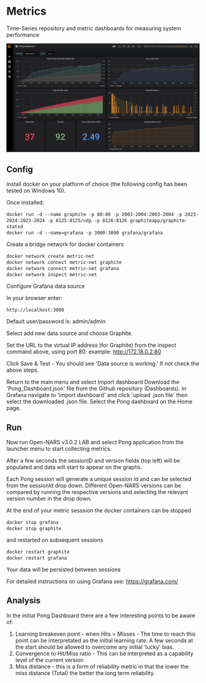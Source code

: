 # Metrics
Time-Series repository and metric dashboards for measuring system performance

<img src="https://github.com/opennars/Metrics/blob/master/Img/Pong%20Metrics.png">

## Config
Install docker on your platform of choice (the following config has been tested on Windows 10).

Once installed:
```
docker run -d --name graphite -p 80:80 -p 2003-2004:2003-2004 -p 2023-2024:2023-2024 -p 8125:8125/udp -p 8126:8126 graphiteapp/graphite-statsd
docker run -d --name=grafana -p 3000:3000 grafana/grafana
```
Create a bridge network for docker containers
```
docker network create metric-net
docker network connect metric-net graphite
docker network connect metric-net grafana
docker network inspect metric-net
```
Configure Grafana data source

In your browser enter: 
```
http://localhost:3000
```
Default user/password is: admin/admin

Select add new data source and choose Graphite.

Set the URL to the virtual IP address )for Graphite) from the inspect command above, using port 80:
example: http://172.18.0.2:80 

Click Save & Test - You should see 'Data source is working.' If not check the above steps.

Return to the main menu and select Import dashboard
Download the 'Pong_Dashboard.json' file from the Github repository (Dashboards). In Grafana navigate to 'import dashboard' and click 'upload .json file' then select the downloaded .json file.
Select the Pong dashboard on the Home page.
## Run
Now run Open-NARS v3.0.2 LAB and select Pong application from the launcher menu to start collecting metrics.

After a few seconds the sessionID and version fields (top left) will be populated and data will start to appear on the graphs.

Each Pong session will generate a unique session id and can be selected from the sessionId drop down. Different Open-NARS versions can be compared by running the respective versions and selecting the relevant version number in the drop down.

At the end of your metric sesssion the docker containers can be stopped
```
docker stop grafana
docker stop graphite
```
and restarted on subsequent sessions
```
docker restart graphite
docker restart grafana
```
Your data will be persisted between sessions

For detailed instructions on using Grafana see: https://grafana.com/

## Analysis
In the initial Pong Dashboard there are a few interesting points to be aware of:
1. Learning breakeven point - when Hits = Misses - The time to reach this point can be interpretated as the initial learning rate. A few seconds at the start should be allowed to overcome any initial 'lucky' bias.
2. Convergence to Hit/Miss ratio - This can be interpreted as a capability level of the current version
3. Miss distance - this is a form of reliability metric in that the lower the miss distance (Total) the better the long term reliability.


